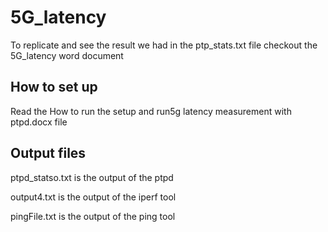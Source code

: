# 5G_latency

To replicate and see the result we had in the ptp_stats.txt file checkout the 5G_latency word document

## How to set up

Read the How to run the setup and run5g latency measurement with ptpd.docx file

## Output files

ptpd_statso.txt is the output of the ptpd

output4.txt is the output of the iperf tool

pingFile.txt is the output of the ping tool

